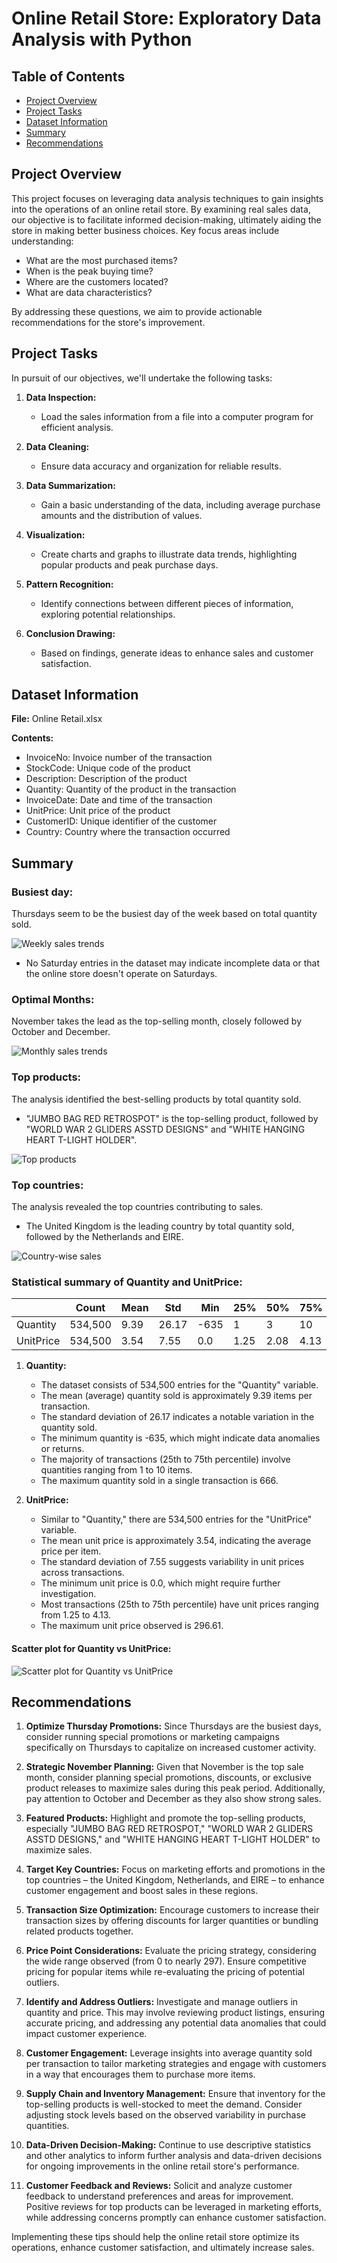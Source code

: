 # Online Retail Store: Exploratory Data Analysis with Python

## Table of Contents

- [Project Overview](#project-overview)
- [Project Tasks](#project-tasks)
- [Dataset Information](#dataset-information)
- [Summary](#summary)
- [Recommendations](#recommendations)

## Project Overview
This project focuses on leveraging data analysis techniques to gain insights into the operations of an online retail store. By examining real sales data, our objective is to facilitate informed decision-making, ultimately aiding the store in making better business choices. Key focus areas include understanding:

- What are the most purchased items?
- When is the peak buying time?
- Where are the customers located?
- What are data characteristics?

By addressing these questions, we aim to provide actionable recommendations for the store's improvement.

## Project Tasks
In pursuit of our objectives, we'll undertake the following tasks:

1. **Data Inspection:**
   - Load the sales information from a file into a computer program for efficient analysis.

2. **Data Cleaning:**
   - Ensure data accuracy and organization for reliable results.

3. **Data Summarization:**
   - Gain a basic understanding of the data, including average purchase amounts and the distribution of values.

4. **Visualization:**
   - Create charts and graphs to illustrate data trends, highlighting popular products and peak purchase days.

5. **Pattern Recognition:**
   - Identify connections between different pieces of information, exploring potential relationships.

6. **Conclusion Drawing:**
   - Based on findings, generate ideas to enhance sales and customer satisfaction.

## Dataset Information
**File:** Online Retail.xlsx

**Contents:**
- InvoiceNo: Invoice number of the transaction
- StockCode: Unique code of the product
- Description: Description of the product
- Quantity: Quantity of the product in the transaction
- InvoiceDate: Date and time of the transaction
- UnitPrice: Unit price of the product
- CustomerID: Unique identifier of the customer
- Country: Country where the transaction occurred

## Summary

### Busiest day:
Thursdays seem to be the busiest day of the week based on total quantity sold.

![Weekly sales trends](https://github.com/Midhunkalavara/Online-Retail-Store/assets/114302683/01868c7f-9d38-4d21-925d-09d4559577e8)
- No Saturday entries in the dataset may indicate incomplete data or that the online store doesn't operate on Saturdays.

### Optimal Months: 
November takes the lead as the top-selling month, closely followed by October and December.

![Monthly sales trends](https://github.com/Midhunkalavara/Online-Retail-Store/assets/114302683/bd33f04c-c5f5-439e-8dc2-04beac1d133b)

### Top products:
The analysis identified the best-selling products by total quantity sold.
- "JUMBO BAG RED RETROSPOT" is the top-selling product, followed by "WORLD WAR 2 GLIDERS ASSTD DESIGNS" and "WHITE HANGING HEART T-LIGHT HOLDER".

![Top products](https://github.com/Midhunkalavara/Online-Retail-Store/assets/114302683/da5ac99a-f561-4a94-af28-eb1c771b4961)

### Top countries:
The analysis revealed the top countries contributing to sales.
- The United Kingdom is the leading country by total quantity sold, followed by the Netherlands and EIRE.

![Country-wise sales](https://github.com/Midhunkalavara/Online-Retail-Store/assets/114302683/7c6f23ca-e6a3-41ab-ad41-8aa5157c4553)

### Statistical summary of Quantity and UnitPrice:

|           | Count  | Mean                 | Std                  | Min  | 25%  | 50%  | 75%  | Max   |
|-----------|--------|----------------------|----------------------|------|------|------|------|-------|
| Quantity  | 534,500| 9.39                 | 26.17                | -635 | 1    | 3    | 10   | 666   |
| UnitPrice | 534,500| 3.54                 | 7.55                 | 0.0  | 1.25 | 2.08 | 4.13 | 296.61|

1. **Quantity:**
   - The dataset consists of 534,500 entries for the "Quantity" variable.
   - The mean (average) quantity sold is approximately 9.39 items per transaction.
   - The standard deviation of 26.17 indicates a notable variation in the quantity sold.
   - The minimum quantity is -635, which might indicate data anomalies or returns.
   - The majority of transactions (25th to 75th percentile) involve quantities ranging from 1 to 10 items.
   - The maximum quantity sold in a single transaction is 666.

2. **UnitPrice:**
   - Similar to "Quantity," there are 534,500 entries for the "UnitPrice" variable.
   - The mean unit price is approximately 3.54, indicating the average price per item.
   - The standard deviation of 7.55 suggests variability in unit prices across transactions.
   - The minimum unit price is 0.0, which might require further investigation.
   - Most transactions (25th to 75th percentile) have unit prices ranging from 1.25 to 4.13.
   - The maximum unit price observed is 296.61.

#### Scatter plot for Quantity vs UnitPrice:

![Scatter plot for Quantity vs UnitPrice](https://github.com/Midhunkalavara/Online-Retail-Store/assets/114302683/a8963acb-2bfc-4d77-8f54-6c59d3f7a016)

## Recommendations

1. **Optimize Thursday Promotions:** Since Thursdays are the busiest days, consider running special promotions or marketing campaigns specifically on Thursdays to capitalize on increased customer activity.
   
2. **Strategic November Planning:** Given that November is the top sale month, consider planning special promotions, discounts, or exclusive product releases to maximize sales during this peak period. Additionally, pay attention to October and December as they also show strong sales.

3. **Featured Products:** Highlight and promote the top-selling products, especially "JUMBO BAG RED RETROSPOT," "WORLD WAR 2 GLIDERS ASSTD DESIGNS," and "WHITE HANGING HEART T-LIGHT HOLDER" to maximize sales.

4. **Target Key Countries:** Focus on marketing efforts and promotions in the top countries – the United Kingdom, Netherlands, and EIRE – to enhance customer engagement and boost sales in these regions.

5. **Transaction Size Optimization:** Encourage customers to increase their transaction sizes by offering discounts for larger quantities or bundling related products together.

6. **Price Point Considerations:** Evaluate the pricing strategy, considering the wide range observed (from 0 to nearly 297). Ensure competitive pricing for popular items while re-evaluating the pricing of potential outliers.

7. **Identify and Address Outliers:** Investigate and manage outliers in quantity and price. This may involve reviewing product listings, ensuring accurate pricing, and addressing any potential data anomalies that could impact customer experience.

8. **Customer Engagement:** Leverage insights into average quantity sold per transaction to tailor marketing strategies and engage with customers in a way that encourages them to purchase more items.

9. **Supply Chain and Inventory Management:** Ensure that inventory for the top-selling products is well-stocked to meet the demand. Consider adjusting stock levels based on the observed variability in purchase quantities.

10. **Data-Driven Decision-Making:** Continue to use descriptive statistics and other analytics to inform further analysis and data-driven decisions for ongoing improvements in the online retail store's performance.

11. **Customer Feedback and Reviews:** Solicit and analyze customer feedback to understand preferences and areas for improvement. Positive reviews for top products can be leveraged in marketing efforts, while addressing concerns promptly can enhance customer satisfaction.

Implementing these tips should help the online retail store optimize its operations, enhance customer satisfaction, and ultimately increase sales.
